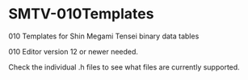 # SMTV-010Templates
010 Templates for Shin Megami Tensei binary data tables  
  
010 Editor version 12 or newer needed.  
  
Check the individual .h files to see what files are currently supported.
